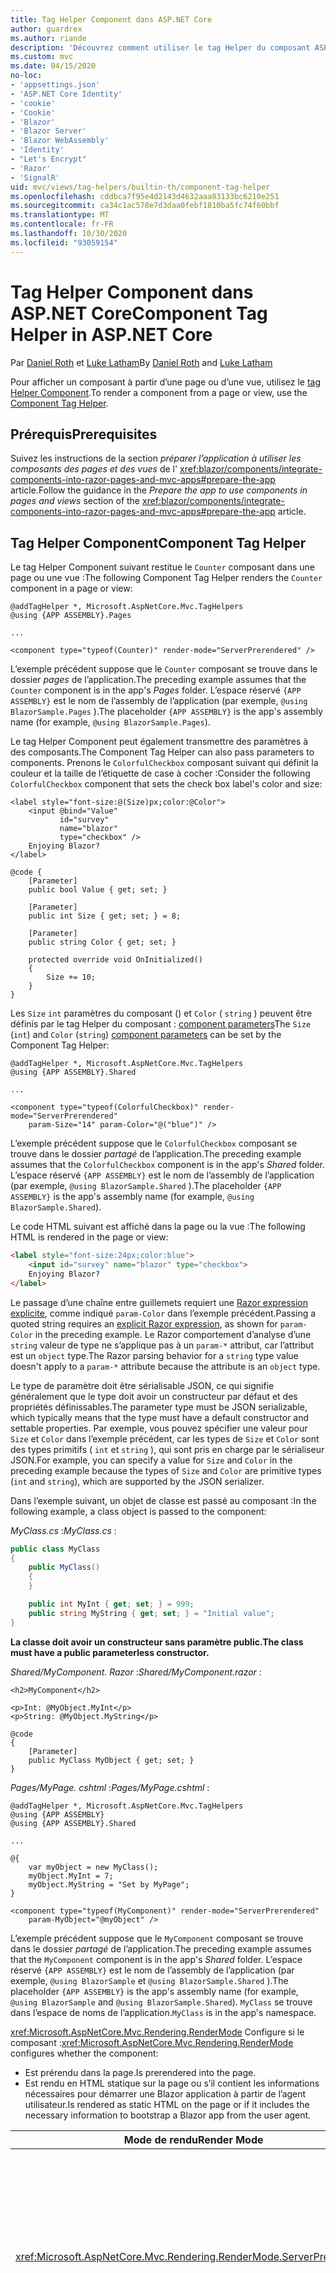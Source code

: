 ```yaml
---
title: Tag Helper Component dans ASP.NET Core
author: guardrex
ms.author: riande
description: 'Découvrez comment utiliser le tag Helper du composant ASP.NET Core pour afficher les Razor composants dans les pages et les vues.'
ms.custom: mvc
ms.date: 04/15/2020
no-loc:
- 'appsettings.json'
- 'ASP.NET Core Identity'
- 'cookie'
- 'Cookie'
- 'Blazor'
- 'Blazor Server'
- 'Blazor WebAssembly'
- 'Identity'
- "Let's Encrypt"
- 'Razor'
- 'SignalR'
uid: mvc/views/tag-helpers/builtin-th/component-tag-helper
ms.openlocfilehash: cddbca7f95e4d2143d4632aaa83133bc6210e251
ms.sourcegitcommit: ca34c1ac578e7d3daa0febf1810ba5fc74f60bbf
ms.translationtype: MT
ms.contentlocale: fr-FR
ms.lasthandoff: 10/30/2020
ms.locfileid: "93059154"
---
```

# <a name="component-tag-helper-in-aspnet-core"></a><span data-ttu-id="53412-103">Tag Helper Component dans ASP.NET Core</span><span class="sxs-lookup"><span data-stu-id="53412-103">Component Tag Helper in ASP.NET Core</span></span>

<span data-ttu-id="53412-104">Par [Daniel Roth](https://github.com/danroth27) et [Luke Latham](https://github.com/guardrex)</span><span class="sxs-lookup"><span data-stu-id="53412-104">By [Daniel Roth](https://github.com/danroth27) and [Luke Latham](https://github.com/guardrex)</span></span>

<span data-ttu-id="53412-105">Pour afficher un composant à partir d’une page ou d’une vue, utilisez le [tag Helper Component](xref:Microsoft.AspNetCore.Mvc.TagHelpers.ComponentTagHelper).</span><span class="sxs-lookup"><span data-stu-id="53412-105">To render a component from a page or view, use the [Component Tag Helper](xref:Microsoft.AspNetCore.Mvc.TagHelpers.ComponentTagHelper).</span></span>

## <a name="prerequisites"></a><span data-ttu-id="53412-106">Prérequis</span><span class="sxs-lookup"><span data-stu-id="53412-106">Prerequisites</span></span>

<span data-ttu-id="53412-107">Suivez les instructions de la section *préparer l’application à utiliser les composants des pages et des vues* de l' <xref:blazor/components/integrate-components-into-razor-pages-and-mvc-apps#prepare-the-app> article.</span><span class="sxs-lookup"><span data-stu-id="53412-107">Follow the guidance in the *Prepare the app to use components in pages and views* section of the <xref:blazor/components/integrate-components-into-razor-pages-and-mvc-apps#prepare-the-app> article.</span></span>

## <a name="component-tag-helper"></a><span data-ttu-id="53412-108">Tag Helper Component</span><span class="sxs-lookup"><span data-stu-id="53412-108">Component Tag Helper</span></span>

<span data-ttu-id="53412-109">Le tag Helper Component suivant restitue le `Counter` composant dans une page ou une vue :</span><span class="sxs-lookup"><span data-stu-id="53412-109">The following Component Tag Helper renders the `Counter` component in a page or view:</span></span>

```cshtml
@addTagHelper *, Microsoft.AspNetCore.Mvc.TagHelpers
@using {APP ASSEMBLY}.Pages

...

<component type="typeof(Counter)" render-mode="ServerPrerendered" />
```

<span data-ttu-id="53412-110">L’exemple précédent suppose que le `Counter` composant se trouve dans le dossier *pages* de l’application.</span><span class="sxs-lookup"><span data-stu-id="53412-110">The preceding example assumes that the `Counter` component is in the app's *Pages* folder.</span></span> <span data-ttu-id="53412-111">L’espace réservé `{APP ASSEMBLY}` est le nom de l’assembly de l’application (par exemple, `@using BlazorSample.Pages` ).</span><span class="sxs-lookup"><span data-stu-id="53412-111">The placeholder `{APP ASSEMBLY}` is the app's assembly name (for example, `@using BlazorSample.Pages`).</span></span>

<span data-ttu-id="53412-112">Le tag Helper Component peut également transmettre des paramètres à des composants.</span><span class="sxs-lookup"><span data-stu-id="53412-112">The Component Tag Helper can also pass parameters to components.</span></span> <span data-ttu-id="53412-113">Prenons le `ColorfulCheckbox` composant suivant qui définit la couleur et la taille de l’étiquette de case à cocher :</span><span class="sxs-lookup"><span data-stu-id="53412-113">Consider the following `ColorfulCheckbox` component that sets the check box label's color and size:</span></span>

```razor
<label style="font-size:@(Size)px;color:@Color">
    <input @bind="Value"
           id="survey" 
           name="blazor" 
           type="checkbox" />
    Enjoying Blazor?
</label>

@code {
    [Parameter]
    public bool Value { get; set; }

    [Parameter]
    public int Size { get; set; } = 8;

    [Parameter]
    public string Color { get; set; }

    protected override void OnInitialized()
    {
        Size += 10;
    }
}
```

<span data-ttu-id="53412-114">Les `Size` `int` paramètres du composant () et `Color` ( `string` ) peuvent être définis par le tag Helper du composant : [component parameters](xref:blazor/components/index#component-parameters)</span><span class="sxs-lookup"><span data-stu-id="53412-114">The `Size` (`int`) and `Color` (`string`) [component parameters](xref:blazor/components/index#component-parameters) can be set by the Component Tag Helper:</span></span>

```cshtml
@addTagHelper *, Microsoft.AspNetCore.Mvc.TagHelpers
@using {APP ASSEMBLY}.Shared

...

<component type="typeof(ColorfulCheckbox)" render-mode="ServerPrerendered" 
    param-Size="14" param-Color="@("blue")" />
```

<span data-ttu-id="53412-115">L’exemple précédent suppose que le `ColorfulCheckbox` composant se trouve dans le dossier *partagé* de l’application.</span><span class="sxs-lookup"><span data-stu-id="53412-115">The preceding example assumes that the `ColorfulCheckbox` component is in the app's *Shared* folder.</span></span> <span data-ttu-id="53412-116">L’espace réservé `{APP ASSEMBLY}` est le nom de l’assembly de l’application (par exemple, `@using BlazorSample.Shared` ).</span><span class="sxs-lookup"><span data-stu-id="53412-116">The placeholder `{APP ASSEMBLY}` is the app's assembly name (for example, `@using BlazorSample.Shared`).</span></span>

<span data-ttu-id="53412-117">Le code HTML suivant est affiché dans la page ou la vue :</span><span class="sxs-lookup"><span data-stu-id="53412-117">The following HTML is rendered in the page or view:</span></span>

```html
<label style="font-size:24px;color:blue">
    <input id="survey" name="blazor" type="checkbox">
    Enjoying Blazor?
</label>
```

<span data-ttu-id="53412-118">Le passage d’une chaîne entre guillemets requiert une [ Razor expression explicite](xref:mvc/views/razor#explicit-razor-expressions), comme indiqué `param-Color` dans l’exemple précédent.</span><span class="sxs-lookup"><span data-stu-id="53412-118">Passing a quoted string requires an [explicit Razor expression](xref:mvc/views/razor#explicit-razor-expressions), as shown for `param-Color` in the preceding example.</span></span> <span data-ttu-id="53412-119">Le Razor comportement d’analyse d’une `string` valeur de type ne s’applique pas à un `param-*` attribut, car l’attribut est un `object` type.</span><span class="sxs-lookup"><span data-stu-id="53412-119">The Razor parsing behavior for a `string` type value doesn't apply to a `param-*` attribute because the attribute is an `object` type.</span></span>

<span data-ttu-id="53412-120">Le type de paramètre doit être sérialisable JSON, ce qui signifie généralement que le type doit avoir un constructeur par défaut et des propriétés définissables.</span><span class="sxs-lookup"><span data-stu-id="53412-120">The parameter type must be JSON serializable, which typically means that the type must have a default constructor and settable properties.</span></span> <span data-ttu-id="53412-121">Par exemple, vous pouvez spécifier une valeur pour `Size` et `Color` dans l’exemple précédent, car les types de `Size` et `Color` sont des types primitifs ( `int` et `string` ), qui sont pris en charge par le sérialiseur JSON.</span><span class="sxs-lookup"><span data-stu-id="53412-121">For example, you can specify a value for `Size` and `Color` in the preceding example because the types of `Size` and `Color` are primitive types (`int` and `string`), which are supported by the JSON serializer.</span></span>

<span data-ttu-id="53412-122">Dans l’exemple suivant, un objet de classe est passé au composant :</span><span class="sxs-lookup"><span data-stu-id="53412-122">In the following example, a class object is passed to the component:</span></span>

<span data-ttu-id="53412-123">*MyClass.cs* :</span><span class="sxs-lookup"><span data-stu-id="53412-123">*MyClass.cs* :</span></span>

```csharp
public class MyClass
{
    public MyClass()
    {
    }

    public int MyInt { get; set; } = 999;
    public string MyString { get; set; } = "Initial value";
}
```

<span data-ttu-id="53412-124">**La classe doit avoir un constructeur sans paramètre public.**</span><span class="sxs-lookup"><span data-stu-id="53412-124">**The class must have a public parameterless constructor.**</span></span>

<span data-ttu-id="53412-125">*Shared/MyComponent. Razor* :</span><span class="sxs-lookup"><span data-stu-id="53412-125">*Shared/MyComponent.razor* :</span></span>

```razor
<h2>MyComponent</h2>

<p>Int: @MyObject.MyInt</p>
<p>String: @MyObject.MyString</p>

@code
{
    [Parameter]
    public MyClass MyObject { get; set; }
}
```

<span data-ttu-id="53412-126">*Pages/MyPage. cshtml* :</span><span class="sxs-lookup"><span data-stu-id="53412-126">*Pages/MyPage.cshtml* :</span></span>

```cshtml
@addTagHelper *, Microsoft.AspNetCore.Mvc.TagHelpers
@using {APP ASSEMBLY}
@using {APP ASSEMBLY}.Shared

...

@{
    var myObject = new MyClass();
    myObject.MyInt = 7;
    myObject.MyString = "Set by MyPage";
}

<component type="typeof(MyComponent)" render-mode="ServerPrerendered" 
    param-MyObject="@myObject" />
```

<span data-ttu-id="53412-127">L’exemple précédent suppose que le `MyComponent` composant se trouve dans le dossier *partagé* de l’application.</span><span class="sxs-lookup"><span data-stu-id="53412-127">The preceding example assumes that the `MyComponent` component is in the app's *Shared* folder.</span></span> <span data-ttu-id="53412-128">L’espace réservé `{APP ASSEMBLY}` est le nom de l’assembly de l’application (par exemple, `@using BlazorSample` et `@using BlazorSample.Shared` ).</span><span class="sxs-lookup"><span data-stu-id="53412-128">The placeholder `{APP ASSEMBLY}` is the app's assembly name (for example, `@using BlazorSample` and `@using BlazorSample.Shared`).</span></span> <span data-ttu-id="53412-129">`MyClass` se trouve dans l’espace de noms de l’application.</span><span class="sxs-lookup"><span data-stu-id="53412-129">`MyClass` is in the app's namespace.</span></span>

<span data-ttu-id="53412-130"><xref:Microsoft.AspNetCore.Mvc.Rendering.RenderMode> Configure si le composant :</span><span class="sxs-lookup"><span data-stu-id="53412-130"><xref:Microsoft.AspNetCore.Mvc.Rendering.RenderMode> configures whether the component:</span></span>

* <span data-ttu-id="53412-131">Est prérendu dans la page.</span><span class="sxs-lookup"><span data-stu-id="53412-131">Is prerendered into the page.</span></span>
* <span data-ttu-id="53412-132">Est rendu en HTML statique sur la page ou s’il contient les informations nécessaires pour démarrer une Blazor application à partir de l’agent utilisateur.</span><span class="sxs-lookup"><span data-stu-id="53412-132">Is rendered as static HTML on the page or if it includes the necessary information to bootstrap a Blazor app from the user agent.</span></span>

| <span data-ttu-id="53412-133">Mode de rendu</span><span class="sxs-lookup"><span data-stu-id="53412-133">Render Mode</span></span> | <span data-ttu-id="53412-134">Description</span><span class="sxs-lookup"><span data-stu-id="53412-134">Description</span></span> |
| ----------- | ----------- |
| <xref:Microsoft.AspNetCore.Mvc.Rendering.RenderMode.ServerPrerendered> | <span data-ttu-id="53412-135">Restitue le composant en HTML statique et comprend un marqueur pour une Blazor Server application.</span><span class="sxs-lookup"><span data-stu-id="53412-135">Renders the component into static HTML and includes a marker for a Blazor Server app.</span></span> <span data-ttu-id="53412-136">Au démarrage de l’agent utilisateur, ce marqueur est utilisé pour démarrer une Blazor application.</span><span class="sxs-lookup"><span data-stu-id="53412-136">When the user-agent starts, this marker is used to bootstrap a Blazor app.</span></span> |
| <xref:Microsoft.AspNetCore.Mvc.Rendering.RenderMode.Server> | <span data-ttu-id="53412-137">Restitue un marqueur pour une Blazor Server application.</span><span class="sxs-lookup"><span data-stu-id="53412-137">Renders a marker for a Blazor Server app.</span></span> <span data-ttu-id="53412-138">La sortie du composant n’est pas incluse.</span><span class="sxs-lookup"><span data-stu-id="53412-138">Output from the component isn't included.</span></span> <span data-ttu-id="53412-139">Au démarrage de l’agent utilisateur, ce marqueur est utilisé pour démarrer une Blazor application.</span><span class="sxs-lookup"><span data-stu-id="53412-139">When the user-agent starts, this marker is used to bootstrap a Blazor app.</span></span> |
| <xref:Microsoft.AspNetCore.Mvc.Rendering.RenderMode.Static> | <span data-ttu-id="53412-140">Génère le rendu du composant en HTML statique.</span><span class="sxs-lookup"><span data-stu-id="53412-140">Renders the component into static HTML.</span></span> |

<span data-ttu-id="53412-141">Alors que les pages et les vues peuvent utiliser des composants, la réciproque n’est pas vraie.</span><span class="sxs-lookup"><span data-stu-id="53412-141">While pages and views can use components, the converse isn't true.</span></span> <span data-ttu-id="53412-142">Les composants ne peuvent pas utiliser les fonctionnalités spécifiques aux vues et aux pages, telles que les vues partielles et les sections.</span><span class="sxs-lookup"><span data-stu-id="53412-142">Components can't use view- and page-specific features, such as partial views and sections.</span></span> <span data-ttu-id="53412-143">Pour utiliser la logique d’une vue partielle dans un composant, factorisez la logique de la vue partielle dans un composant.</span><span class="sxs-lookup"><span data-stu-id="53412-143">To use logic from a partial view in a component, factor out the partial view logic into a component.</span></span>

<span data-ttu-id="53412-144">Le rendu des composants serveur à partir d’une page HTML statique n’est pas pris en charge.</span><span class="sxs-lookup"><span data-stu-id="53412-144">Rendering server components from a static HTML page isn't supported.</span></span>

## <a name="additional-resources"></a><span data-ttu-id="53412-145">Ressources supplémentaires</span><span class="sxs-lookup"><span data-stu-id="53412-145">Additional resources</span></span>

* <xref:Microsoft.AspNetCore.Mvc.TagHelpers.ComponentTagHelper>
* <xref:mvc/views/tag-helpers/intro>
* <xref:blazor/components/index>
